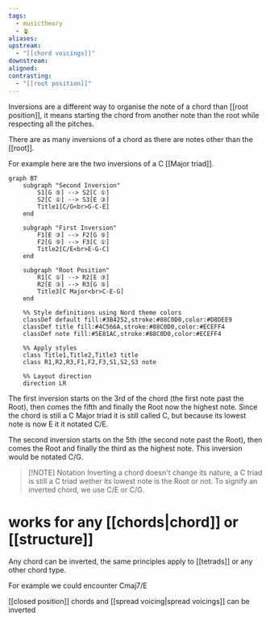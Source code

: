 ```yaml
---
tags:
  - musictheory
  - 🪴
aliases: 
upstream:
  - "[[chord voicings]]"
downstream: 
aligned: 
contrasting:
  - "[[root position]]"
---
```


Inversions are a different way to organise the note of a chord than [[root position]], it means starting the chord from another note than the root while respecting all the pitches.

There are as many inversions of a chord as there are notes other than the [[root]].

For example here are the two inversions of a C [[Major triad]].

```mermaid
graph BT
    subgraph "Second Inversion"
        S1[G ⑤] --> S2[C ①]
        S2[C ①] --> S3[E ③]
        Title1[C/G<br>G-C-E]
    end
    
    subgraph "First Inversion"
        F1[E ③] --> F2[G ⑤]
        F2[G ⑤] --> F3[C ①]
        Title2[C/E<br>E-G-C]
    end
    
    subgraph "Root Position"
        R1[C ①] --> R2[E ③]
        R2[E ③] --> R3[G ⑤]
        Title3[C Major<br>C-E-G]
    end

    %% Style definitions using Nord theme colors
    classDef default fill:#3B4252,stroke:#88C0D0,color:#D8DEE9
    classDef title fill:#4C566A,stroke:#88C0D0,color:#ECEFF4
    classDef note fill:#5E81AC,stroke:#88C0D0,color:#ECEFF4
    
    %% Apply styles
    class Title1,Title2,Title3 title
    class R1,R2,R3,F1,F2,F3,S1,S2,S3 note

    %% Layout direction
    direction LR
```

The first inversion starts on the 3rd of the chord (the first note past the Root), then comes the fifth and finally the Root now the highest note. Since the chord is still a C Major triad it is still called C, but because its lowest note is now E it it notated C/E.

The second inversion starts on the 5th (the second note past the Root), then comes the Root and finally the third as the highest note. This inversion would be notated C/G.


> [!NOTE] Notation
> Inverting a chord doesn't change its nature, a C triad is still a C triad wether its lowest note is the Root or not. To signify an inverted chord, we use C/E or C/G.

# works for any [[chords|chord]] or [[structure]]
Any chord can be inverted, the same principles apply to [[tetrads]] or any other chord type. 

For example we could encounter Cmaj7/E

[[closed position]] chords and [[spread voicing|spread voicings]] can be inverted

